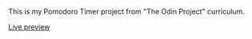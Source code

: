 This is my Pomodoro Timer project from "The Odin Project" curriculum.

[Live preview](https://ribaishtiaq.github.io/)
